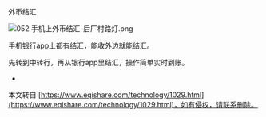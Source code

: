 外币结汇

![052 手机上外币结汇-后厂村路灯.png](https://www.eqishare.com/zb_users/upload/2022/12/202212011669900515749612.png)

手机银行app上都有结汇，能收外边就能结汇。

先转到中转行，再从银行app里结汇，操作简单实时到账。

-

本文转自 [https://www.eqishare.com/technology/1029.html](https://www.eqishare.com/technology/1029.html)，如有侵权，请联系删除。